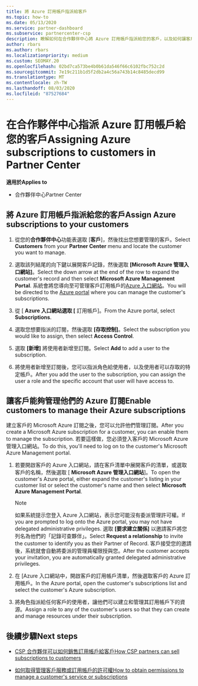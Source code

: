 ```yaml
---
title: 將 Azure 訂用帳戶指派給客戶
ms.topic: how-to
ms.date: 05/13/2020
ms.service: partner-dashboard
ms.subservice: partnercenter-csp
description: 瞭解如何在合作夥伴中心將 Azure 訂用帳戶指派給您的客戶，以及如何讓客戶管理自己的訂用帳戶。
author: rbars
ms.author: rbars
ms.localizationpriority: medium
ms.custom: SEOMAY.20
ms.openlocfilehash: 02bd7ca573be4b0b61da546f66c6102fbc752c2d
ms.sourcegitcommit: 7e19c211b1d5f2db2a4c56a743b14c8485decd99
ms.translationtype: MT
ms.contentlocale: zh-TW
ms.lasthandoff: 08/03/2020
ms.locfileid: "87527684"
---
```

# <a name="assigning-azure-subscriptions-to-customers-in-partner-center"></a><span data-ttu-id="47184-103">在合作夥伴中心指派 Azure 訂用帳戶給您的客戶</span><span class="sxs-lookup"><span data-stu-id="47184-103">Assigning Azure subscriptions to customers in Partner Center</span></span>

<span data-ttu-id="47184-104">**適用於**</span><span class="sxs-lookup"><span data-stu-id="47184-104">**Applies to**</span></span>

- <span data-ttu-id="47184-105">合作夥伴中心</span><span class="sxs-lookup"><span data-stu-id="47184-105">Partner Center</span></span>

## <a name="assign-azure-subscriptions-to-your-customers"></a><span data-ttu-id="47184-106">將 Azure 訂用帳戶指派給您的客戶</span><span class="sxs-lookup"><span data-stu-id="47184-106">Assign Azure subscriptions to your customers</span></span>

1. <span data-ttu-id="47184-107">從您的**合作夥伴中心**功能表選取 [**客戶**]，然後找出您想要管理的客戶。</span><span class="sxs-lookup"><span data-stu-id="47184-107">Select **Customers** from your **Partner Center** menu and locate the customer you want to manage.</span></span>

2. <span data-ttu-id="47184-108">選取該列結尾的向下鍵以展開客戶記錄，然後選取 **\[Microsoft Azure 管理入口網站\]**。</span><span class="sxs-lookup"><span data-stu-id="47184-108">Select the down arrow at the end of the row to expand the customer's record and then select **Microsoft Azure Management Portal**.</span></span> <span data-ttu-id="47184-109">系統會將您導向至可管理客戶訂用帳戶的[Azure 入口網站](https://portal.azure.com/)。</span><span class="sxs-lookup"><span data-stu-id="47184-109">You will be directed to the [Azure portal](https://portal.azure.com/) where you can manage the customer's subscriptions.</span></span>

3. <span data-ttu-id="47184-110">從 [ **Azure 入口網站選取 [** 訂用帳戶]。</span><span class="sxs-lookup"><span data-stu-id="47184-110">From the Azure portal, select **Subscriptions**.</span></span>

4. <span data-ttu-id="47184-111">選取您想要指派的訂閱，然後選取 **\[存取控制\]**。</span><span class="sxs-lookup"><span data-stu-id="47184-111">Select the subscription you would like to assign, then select **Access Control**.</span></span>

5. <span data-ttu-id="47184-112">選取 **\[新增\]** 將使用者新增至訂閱。</span><span class="sxs-lookup"><span data-stu-id="47184-112">Select **Add** to add a user to the subscription.</span></span> 

6. <span data-ttu-id="47184-113">將使用者新增至訂閱後，您可以指派角色給使用者，以及使用者可以存取的特定帳戶。</span><span class="sxs-lookup"><span data-stu-id="47184-113">After you add the user to the subscription, you can assign the user a role and the specific account that user will have access to.</span></span>

## <a name="enable-customers-to-manage-their-azure-subscriptions"></a><span data-ttu-id="47184-114">讓客戶能夠管理他們的 Azure 訂閱</span><span class="sxs-lookup"><span data-stu-id="47184-114">Enable customers to manage their Azure subscriptions</span></span>

<span data-ttu-id="47184-115">建立客戶的 Microsoft Azure 訂閱之後，您可以允許他們管理訂閱。</span><span class="sxs-lookup"><span data-stu-id="47184-115">After you create a Microsoft Azure subscription for a customer, you can enable them to manage the subscription.</span></span> <span data-ttu-id="47184-116">若要這樣做，您必須登入客戶的 Microsoft Azure 管理入口網站。</span><span class="sxs-lookup"><span data-stu-id="47184-116">To do this, you'll need to log on to the customer's Microsoft Azure Management portal.</span></span> 

1. <span data-ttu-id="47184-117">若要開啟客戶的 Azure 入口網站，請在客戶清單中展開客戶的清單，或選取客戶的名稱，然後選取 [ **Microsoft Azure 管理入口網站**]。</span><span class="sxs-lookup"><span data-stu-id="47184-117">To open the customer's Azure portal, either expand the customer's listing in your customer list or select the customer's name and then select **Microsoft Azure Management Portal**.</span></span>

   > [!NOTE]  
   > <span data-ttu-id="47184-118">如果系統提示您登入 Azure 入口網站，表示您可能沒有委派管理許可權。</span><span class="sxs-lookup"><span data-stu-id="47184-118">If you are prompted to log onto the Azure portal, you may not have delegated administrative privileges.</span></span> <span data-ttu-id="47184-119">選取 **\[要求建立關係\]** 以邀請客戶將您列名為他們的「記錄可查夥伴」。</span><span class="sxs-lookup"><span data-stu-id="47184-119">Select **Request a relationship** to invite the customer to identify you as their Partner of Record.</span></span> <span data-ttu-id="47184-120">客戶接受您的邀請後，系統就會自動將委派的管理員權限授與您。</span><span class="sxs-lookup"><span data-stu-id="47184-120">After the customer accepts your invitation, you are automatically granted delegated administrative privileges.</span></span>

2. <span data-ttu-id="47184-121">在 [Azure 入口網站中，開啟客戶的訂用帳戶清單，然後選取客戶的 Azure 訂用帳戶。</span><span class="sxs-lookup"><span data-stu-id="47184-121">In the Azure portal, open the customer's subscriptions list and select the customer's Azure subscription.</span></span>

3. <span data-ttu-id="47184-122">將角色指派給任何客戶的使用者，讓他們可以建立和管理其訂用帳戶下的資源。</span><span class="sxs-lookup"><span data-stu-id="47184-122">Assign a role to any of the customer's users so that they can create and manage resources under their subscription.</span></span>

## <a name="next-steps"></a><span data-ttu-id="47184-123">後續步驟</span><span class="sxs-lookup"><span data-stu-id="47184-123">Next steps</span></span>

- [<span data-ttu-id="47184-124">CSP 合作夥伴可以如何銷售訂用帳戶給客戶</span><span class="sxs-lookup"><span data-stu-id="47184-124">How CSP partners can sell subscriptions to customers</span></span>](customer-subscriptions.md)

- [<span data-ttu-id="47184-125">如何取得管理客戶服務或訂用帳戶的許可權</span><span class="sxs-lookup"><span data-stu-id="47184-125">How to obtain permissions to manage a customer's service or subscriptions</span></span>](customers-revoke-admin-privileges.md)
